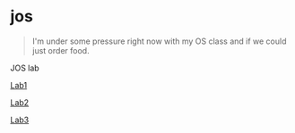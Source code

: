 jos
===

>I'm under some pressure right now with my OS class and if we could just order food.

JOS lab

[Lab1](https://github.com/Clann24/jos/tree/master/lab1)

[Lab2](https://github.com/Clann24/jos/tree/master/lab2)

[Lab3](https://github.com/Clann24/jos/tree/master/lab3)





